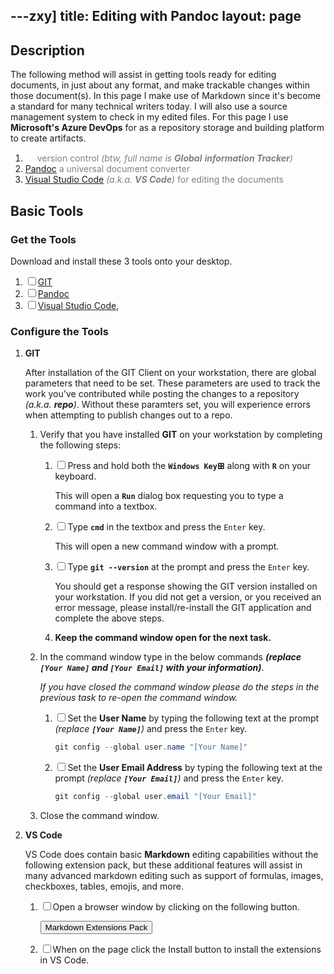 ---zxy]
title: Editing with Pandoc
layout: page
---
## Description

The following method will assist in getting tools ready for editing documents,
in just about any format, and make trackable changes within those document(s).
In this page I make use of Markdown since it's become a standard for many
technical writers today. I will also use a source management system to check
in my edited files. For this page I use **Microsoft's Azure DevOps** for
as a repository storage and building platform to create artifacts.

1. [<img src="https://git-scm.com/images/logo@2x.png" height="15"/>][GIT]
   <span style="color: grey;">version control _(btw, full name is **Global**_
   _**information Tracker**)_</span>
1. [Pandoc] <span style="color: grey;">a universal document converter</span>
1. [Visual Studio Code] <span style="color: grey;">_(a.k.a. **VS Code**)_ for
   editing the documents</span>

## Basic Tools

### Get the Tools

   Download and install these 3 tools onto your desktop.

1. <input type="checkbox" />[GIT][GIT Downloads]
2. <input type="checkbox" />[Pandoc][Install Pandoc]
3. <input type="checkbox" />[Visual Studio Code],

### Configure the Tools

1. **GIT**

   After installation of the GIT Client on your workstation, there are global
   parameters that need to be set. These parameters are used to track the work
   you've contributed while posting the changes to a repository
   _(a.k.a. **repo**)_. Without these paramters set, you will experience errors
   when attempting to publish changes out to a repo.

   1. Verify that you have installed **GIT** on your workstation by completing
      the following steps:  
      1. <input type="checkbox" />Press and hold both the **`Windows Key`⊞**
         along with **`R`** on your keyboard.
         
         This will open a **`Run`** dialog box requesting you to type a command
         into a textbox.
      1. <input type="checkbox" />Type **`cmd`**<i title="Copy Text"
         style="float:right;" class="fas fa-clipboard"
         clip-text='cmd'></i> in the textbox and press the `Enter` key.
         
         This will open a new command window with a prompt.
      1. <input type="checkbox" />Type **`git --version`**<i title="Copy Text"
         style="float:right;" class="fas fa-clipboard"
         clip-text='git --version'></i> at the prompt and press
         the `Enter` key.

         You should get a response showing the GIT version installed on your
         workstation. If you did not get a version, or you received an
         error message, please install/re-install the GIT application and
         complete the above steps.
      1. **Keep the command window open for the next task.**
   1. In the command window type in the below commands **_(replace
      `[Your Name]` and `[Your Email]` with your information)_**.

      _If you have closed the command window please do the steps in the_
      _previous task to re-open the command window._

      1. <input type="checkbox" />Set the **User Name** by typing the following
        text at the prompt _(replace **`[Your Name]`**)_ and press the `Enter`
        key.
         
         <i title="Copy Text" style="float:right;" class="fas fa-clipboard"
         clip-text='git config --global user.name "[Your Name]"'></i>

         ```powershell
         git config --global user.name "[Your Name]"
         ```

      1. <input type="checkbox" />Set the **User Email Address** by typing the
         following text at the prompt _(replace **`[Your Email]`**)_ and press
         the `Enter` key.
      
         <i title="Copy Text" style="float:right;" class="fas fa-clipboard"
         clip-text='git config --global user.email "[Your Email]"'></i>
      
         ```powershell
         git config --global user.email "[Your Email]"
         ```

   1. Close the command window.

1. **VS Code**

   VS Code does contain basic **Markdown** editing capabilities without the
   following extension pack, but these additional features will assist in many
   advanced markdown editing such as support of formulas, images, checkboxes,
   tables, emojis, and more.

   1. <input type="checkbox" />Open a browser window by clicking on the
      following button.

        <button onclick=
          "window.open('https://marketplace.visualstudio.com/items?itemName=bat67.markdown-extension-pack', '_blank');">
          Markdown Extensions Pack
        </button>

   1. <input type="checkbox" />When on the page click the Install button to
      install the extensions in VS Code.

[GIT]: https://git-scm.com/about "git --local-branching-on-the-cheap"
[GIT Downloads]: https://git-scm.com/downloads "git --fast-version-control"
[Visual Studio Code]: https://code.visualstudio.com "Microsoft's Visual Studio Code"
[Pandoc]: https://pandoc.org "Pandoc, a universal document converter"
[Notepad++]: https://notepad-plus-plus.org "Notepad++, a free source code editor and Notepad replacement"
[Install Pandoc]: https://pandoc.org/installing.html "Download and install Pandoc"
[Install Notepad++]: https://notepad-plus-plus.org/downloads "Notepad++ Downloads"
[PowerShell]: https://learn.microsoft.com/en-us/powershell/scripting/overview
[Install Powershell]: https://learn.microsoft.com/en-us/powershell/scripting/install/installing-powershell-on-windows "Installing PowerShell on Windows"
[<span style="color:red">z</span>otero]: https://www.zotero.org "zotero, Your personal research assistant"

